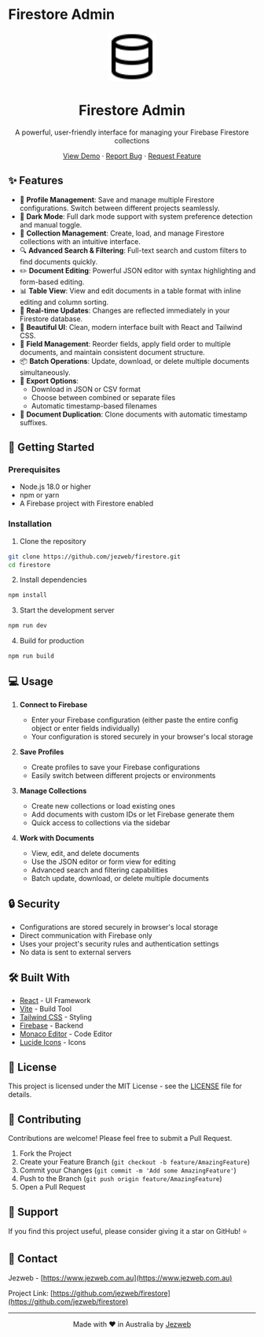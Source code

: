 # Firestore Admin

<div align="center">
  <img src="https://raw.githubusercontent.com/lucide-icons/lucide/main/icons/database.svg" width="100" height="100" alt="Firestore Admin Logo" style="color: #4F46E5;">
  <h1>Firestore Admin</h1>
  <p>A powerful, user-friendly interface for managing your Firebase Firestore collections</p>
</div>

<div align="center">
  <a href="https://firestore.au">View Demo</a>
  ·
  <a href="https://github.com/jezweb/firestore/issues">Report Bug</a>
  ·
  <a href="https://github.com/jezweb/firestore/issues">Request Feature</a>
</div>

## ✨ Features

- 🔐 **Profile Management**: Save and manage multiple Firestore configurations. Switch between different projects seamlessly.
- 🌙 **Dark Mode**: Full dark mode support with system preference detection and manual toggle.
- 📁 **Collection Management**: Create, load, and manage Firestore collections with an intuitive interface.
- 🔍 **Advanced Search & Filtering**: Full-text search and custom filters to find documents quickly.
- ✏️ **Document Editing**: Powerful JSON editor with syntax highlighting and form-based editing.
- 📊 **Table View**: View and edit documents in a table format with inline editing and column sorting.
- 🔄 **Real-time Updates**: Changes are reflected immediately in your Firestore database.
- 🎨 **Beautiful UI**: Clean, modern interface built with React and Tailwind CSS.
- 🎯 **Field Management**: Reorder fields, apply field order to multiple documents, and maintain consistent document structure.
- 📦 **Batch Operations**: Update, download, or delete multiple documents simultaneously.
- 💾 **Export Options**: 
  - Download in JSON or CSV format
  - Choose between combined or separate files
  - Automatic timestamp-based filenames
- 🔄 **Document Duplication**: Clone documents with automatic timestamp suffixes.

## 🚀 Getting Started

### Prerequisites

- Node.js 18.0 or higher
- npm or yarn
- A Firebase project with Firestore enabled

### Installation

1. Clone the repository
```bash
git clone https://github.com/jezweb/firestore.git
cd firestore
```

2. Install dependencies
```bash
npm install
```

3. Start the development server
```bash
npm run dev
```

4. Build for production
```bash
npm run build
```

## 💻 Usage

1. **Connect to Firebase**
   - Enter your Firebase configuration (either paste the entire config object or enter fields individually)
   - Your configuration is stored securely in your browser's local storage

2. **Save Profiles**
   - Create profiles to save your Firebase configurations
   - Easily switch between different projects or environments

3. **Manage Collections**
   - Create new collections or load existing ones
   - Add documents with custom IDs or let Firebase generate them
   - Quick access to collections via the sidebar

4. **Work with Documents**
   - View, edit, and delete documents
   - Use the JSON editor or form view for editing
   - Advanced search and filtering capabilities
   - Batch update, download, or delete multiple documents

## 🔒 Security

- Configurations are stored securely in browser's local storage
- Direct communication with Firebase only
- Uses your project's security rules and authentication settings
- No data is sent to external servers

## 🛠️ Built With

- [React](https://reactjs.org/) - UI Framework
- [Vite](https://vitejs.dev/) - Build Tool
- [Tailwind CSS](https://tailwindcss.com/) - Styling
- [Firebase](https://firebase.google.com/) - Backend
- [Monaco Editor](https://microsoft.github.io/monaco-editor/) - Code Editor
- [Lucide Icons](https://lucide.dev/) - Icons

## 📝 License

This project is licensed under the MIT License - see the [LICENSE](LICENSE) file for details.

## 👥 Contributing

Contributions are welcome! Please feel free to submit a Pull Request.

1. Fork the Project
2. Create your Feature Branch (`git checkout -b feature/AmazingFeature`)
3. Commit your Changes (`git commit -m 'Add some AmazingFeature'`)
4. Push to the Branch (`git push origin feature/AmazingFeature`)
5. Open a Pull Request

## 🌟 Support

If you find this project useful, please consider giving it a star on GitHub! ⭐

## 📧 Contact

Jezweb - [https://www.jezweb.com.au](https://www.jezweb.com.au)

Project Link: [https://github.com/jezweb/firestore](https://github.com/jezweb/firestore)

---

<div align="center">
  Made with ❤️ in Australia by <a href="https://www.jezweb.com.au">Jezweb</a>
</div>